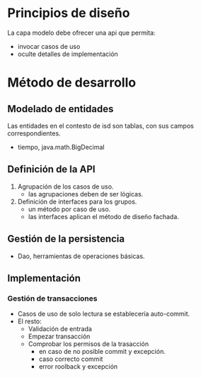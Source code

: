# Principios de diseño
La capa modelo debe ofrecer una api que permita:
- invocar casos de uso
- oculte detalles de implementación

# Método de desarrollo
## Modelado de entidades
Las entidades en el contesto de isd son tablas, con sus campos correspondientes. 
- tiempo, java.math.BigDecimal

## Definición de la API
1. Agrupación de los casos de uso.
   - las agrupaciones deben de ser lógicas.
2. Definición de interfaces para los grupos.
   - un método por caso de uso.
   - las interfaces aplican el método de diseño fachada.

## Gestión de la persistencia
- Dao, herramientas de operaciones básicas.

## Implementación
### Gestión de transacciones
- Casos de uso de solo lectura se establecería auto-commit.
- El resto:
  - Validación de entrada
  - Empezar transacción
  - Comprobar los permisos de la trasacción
    - en caso de no posible commit y excepción.
    - caso correcto commit 
    - error roolback y excepción
